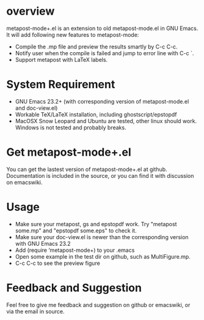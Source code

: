 overview
========

metapost-mode+.el is an extension to old metapost-mode.el in GNU Emacs. It will add following new features to metapost-mode:

* Compile the .mp file and preview the results smartly by C-c C-c.
* Notify user when the compile is failed and jump to error line with C-c `.
* Support metapost with LaTeX labels.

System Requirement
==================

* GNU Emacs 23.2+ (with corresponding version of metapost-mode.el and doc-view.el)
* Workable TeX/LaTeX installation, including ghostscript/epstopdf
* MacOSX Snow Leopard and Ubuntu are tested, other linux should work. Windows is not tested and probably breaks.

Get metapost-mode+.el
=====================

You can get the lastest version of metapost-mode+.el at github. Documentation is included in the source, or you can find it with discussion on emacswiki.

Usage
=====

* Make sure your metapost, gs and epstopdf work. Try "metapost some.mp" and "epstopdf some.eps" to check it.
* Make sure your doc-view.el is newer than the corresponding version with GNU Emacs 23.2
* Add (require ‘metapost-mode+) to your .emacs
* Open some example in the test dir on github, such as MultiFigure.mp.
* C-c C-c to see the preview figure

Feedback and Suggestion
=======================

Feel free to give me feedback and suggestion on github or emacswiki, or via the email in source.
